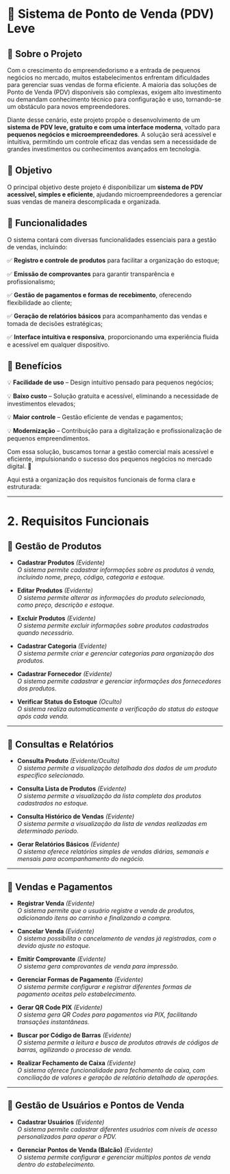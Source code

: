 # 📌 Sistema de Ponto de Venda (PDV) Leve

## 📖 Sobre o Projeto

Com o crescimento do empreendedorismo e a entrada de pequenos negócios no mercado, muitos estabelecimentos enfrentam dificuldades para gerenciar suas vendas de forma eficiente. A maioria das soluções de Ponto de Venda (PDV) disponíveis são complexas, exigem alto investimento ou demandam conhecimento técnico para configuração e uso, tornando-se um obstáculo para novos empreendedores.

Diante desse cenário, este projeto propõe o desenvolvimento de um **sistema de PDV leve, gratuito e com uma interface moderna**, voltado para **pequenos negócios e microempreendedores**. A solução será acessível e intuitiva, permitindo um controle eficaz das vendas sem a necessidade de grandes investimentos ou conhecimentos avançados em tecnologia.

## 🎯 Objetivo

O principal objetivo deste projeto é disponibilizar um **sistema de PDV acessível, simples e eficiente**, ajudando microempreendedores a gerenciar suas vendas de maneira descomplicada e organizada. 

## 🚀 Funcionalidades

O sistema contará com diversas funcionalidades essenciais para a gestão de vendas, incluindo:

✅ **Registro e controle de produtos** para facilitar a organização do estoque;

✅ **Emissão de comprovantes** para garantir transparência e profissionalismo;

✅ **Gestão de pagamentos e formas de recebimento**, oferecendo flexibilidade ao cliente;

✅ **Geração de relatórios básicos** para acompanhamento das vendas e tomada de decisões estratégicas;

✅ **Interface intuitiva e responsiva**, proporcionando uma experiência fluida e acessível em qualquer dispositivo.

## 🎯 Benefícios

💡 **Facilidade de uso** – Design intuitivo pensado para pequenos negócios;

💡 **Baixo custo** – Solução gratuita e acessível, eliminando a necessidade de investimentos elevados;

💡 **Maior controle** – Gestão eficiente de vendas e pagamentos;

💡 **Modernização** – Contribuição para a digitalização e profissionalização de pequenos empreendimentos.

Com essa solução, buscamos tornar a gestão comercial mais acessível e eficiente, impulsionando o sucesso dos pequenos negócios no mercado digital. 🚀

Aqui está a organização dos requisitos funcionais de forma clara e estruturada:  

---

# **2. Requisitos Funcionais**

## **📌 Gestão de Produtos**
- **Cadastrar Produtos** *(Evidente)*  
  _O sistema permite cadastrar informações sobre os produtos à venda, incluindo nome, preço, código, categoria e estoque._  

- **Editar Produtos** *(Evidente)*  
  _O sistema permite alterar as informações do produto selecionado, como preço, descrição e estoque._  

- **Excluir Produtos** *(Evidente)*  
  _O sistema permite excluir informações sobre produtos cadastrados quando necessário._  

- **Cadastrar Categoria** *(Evidente)*  
  _O sistema permite criar e gerenciar categorias para organização dos produtos._  

- **Cadastrar Fornecedor** *(Evidente)*  
  _O sistema permite cadastrar e gerenciar informações dos fornecedores dos produtos._  

- **Verificar Status do Estoque** *(Oculto)*  
  _O sistema realiza automaticamente a verificação do status do estoque após cada venda._  

---

## **📌 Consultas e Relatórios**
- **Consulta Produto** *(Evidente/Oculto)*  
  _O sistema permite a visualização detalhada dos dados de um produto específico selecionado._  

- **Consulta Lista de Produtos** *(Evidente)*  
  _O sistema permite a visualização da lista completa dos produtos cadastrados no estoque._  

- **Consulta Histórico de Vendas** *(Evidente)*  
  _O sistema permite a visualização da lista de vendas realizadas em determinado período._  

- **Gerar Relatórios Básicos** *(Evidente)*  
  _O sistema oferece relatórios simples de vendas diárias, semanais e mensais para acompanhamento do negócio._  

---

## **📌 Vendas e Pagamentos**
- **Registrar Venda** *(Evidente)*  
  _O sistema permite que o usuário registre a venda de produtos, adicionando itens ao carrinho e finalizando a compra._  

- **Cancelar Venda** *(Evidente)*  
  _O sistema possibilita o cancelamento de vendas já registradas, com o devido ajuste no estoque._  

- **Emitir Comprovante** *(Evidente)*  
  _O sistema gera comprovantes de venda para impressão._  

- **Gerenciar Formas de Pagamento** *(Evidente)*  
  _O sistema permite configurar e registrar diferentes formas de pagamento aceitas pelo estabelecimento._  

- **Gerar QR Code PIX** *(Evidente)*  
  _O sistema gera QR Codes para pagamentos via PIX, facilitando transações instantâneas._  

- **Buscar por Código de Barras** *(Evidente)*  
  _O sistema permite a leitura e busca de produtos através de códigos de barras, agilizando o processo de venda._  

- **Realizar Fechamento de Caixa** *(Evidente)*  
  _O sistema oferece funcionalidade para fechamento de caixa, com conciliação de valores e geração de relatório detalhado de operações._  

---

## **📌 Gestão de Usuários e Pontos de Venda**
- **Cadastrar Usuários** *(Evidente)*  
  _O sistema permite cadastrar diferentes usuários com níveis de acesso personalizados para operar o PDV._  

- **Gerenciar Pontos de Venda (Balcão)** *(Evidente)*  
  _O sistema permite configurar e gerenciar múltiplos pontos de venda dentro do estabelecimento._  

